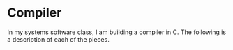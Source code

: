 # Compiler

In my systems software class, I am building a compiler in C. The following is a description of each of the pieces. 
